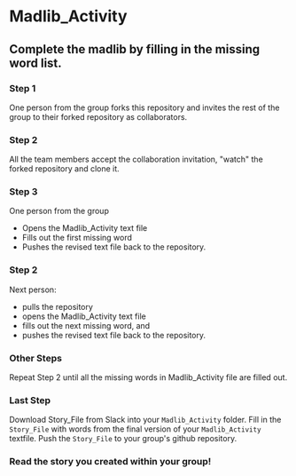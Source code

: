 # Madlib_Activity

## Complete the madlib by filling in the missing word list. 

### Step 1
One person from the group forks this repository and invites the rest of the group to their forked repository as collaborators. 

### Step 2
All the team members accept the collaboration invitation, "watch" the forked repository and clone it.

### Step 3
One person from the group
- Opens the Madlib_Activity text file
- Fills out the first missing word 
- Pushes the revised text file back to the repository. 

### Step 2
Next person:
- pulls the repository
- opens the Madlib_Activity text file
- fills out the next missing word, and 
- pushes the revised text file back to the repository. 

### Other Steps
Repeat Step 2 until all the missing words in Madlib_Activity file are filled out. 

### Last Step
Download Story_File from Slack into your `Madlib_Activity` folder.  Fill in the `Story_File` with words from the final version of your `Madlib_Activity` textfile. Push the `Story_File` to your group's github repository. 

### Read the story you created within your group! 
